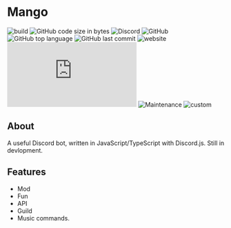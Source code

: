 # Mango 
![build](https://github.com/Ma15fo43/Mango/workflows/build/badge.svg?branch=master) 
![GitHub code size in bytes](https://img.shields.io/github/languages/code-size/Ma15fo43/Mango) 
![Discord](https://img.shields.io/discord/510564701919510549) 
![GitHub](https://img.shields.io/github/license/Ma15fo43/Mango) 
![GitHub top language](https://img.shields.io/github/languages/top/Ma15fo43/Mango) 
![GitHub last commit](https://img.shields.io/github/last-commit/Ma15fo43/Mango) 
![website](https://img.shields.io/website.svg?url=https%3A%2F%2Fwww.mazz.ml%2Findex.html) 
![npm](https://img.shields.io/npm/v/discord.js) 
![Maintenance](https://img.shields.io/maintenance/yes/2020)
![custom](https://img.shields.io/badge/Is%20it%20enough%3F-I%20think%20so.-blue)

## About
A useful Discord bot, written in JavaScript/TypeScript with Discord.js. Still in devlopment.

## Features
- Mod
- Fun
- API
- Guild
- Music commands.